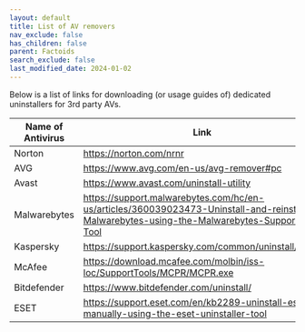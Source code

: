 ```yaml
---
layout: default
title: List of AV removers
nav_exclude: false
has_children: false
parent: Factoids
search_exclude: false
last_modified_date: 2024-01-02
---
```


Below is a list of links for downloading (or usage guides of) dedicated uninstallers for 3rd party AVs. 

|Name of Antivirus|Link|
|---|---|
|Norton|https://norton.com/nrnr|
|AVG|https://www.avg.com/en-us/avg-remover#pc|
|Avast|https://www.avast.com/uninstall-utility|
|Malwarebytes|https://support.malwarebytes.com/hc/en-us/articles/360039023473-Uninstall-and-reinstall-Malwarebytes-using-the-Malwarebytes-Support-Tool|
|Kaspersky|https://support.kaspersky.com/common/uninstall/1464|
|McAfee|https://download.mcafee.com/molbin/iss-loc/SupportTools/MCPR/MCPR.exe|
|Bitdefender|https://www.bitdefender.com/uninstall/|
|ESET|https://support.eset.com/en/kb2289-uninstall-eset-manually-using-the-eset-uninstaller-tool|
